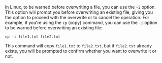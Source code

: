 In Linux, to be warned before overwriting a file, you can use the `-i` option. This option will prompt you before overwriting an existing file, giving you the option to proceed with the overwrite or to cancel the operation. For example, if you're using the `cp` (copy) command, you can use the `-i` option to be warned before overwriting an existing file:

```
cp -i file1.txt file2.txt
```

This command will copy `file1.txt` to `file2.txt`, but if `file2.txt` already exists, you will be prompted to confirm whether you want to overwrite it or not.
